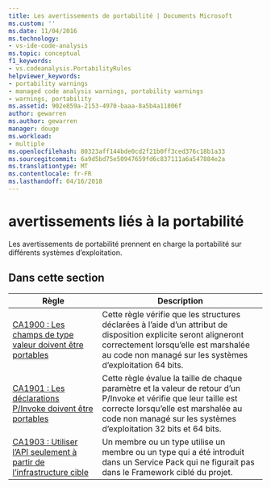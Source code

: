 ```yaml
---
title: Les avertissements de portabilité | Documents Microsoft
ms.custom: ''
ms.date: 11/04/2016
ms.technology:
- vs-ide-code-analysis
ms.topic: conceptual
f1_keywords:
- vs.codeanalysis.PortabilityRules
helpviewer_keywords:
- portability warnings
- managed code analysis warnings, portability warnings
- warnings, portability
ms.assetid: 902e859a-2153-4970-baaa-8a5b4a11806f
author: gewarren
ms.author: gewarren
manager: douge
ms.workload:
- multiple
ms.openlocfilehash: 80323aff144bde0cd2f21b0ff3ced376c18b1a33
ms.sourcegitcommit: 6a9d5bd75e50947659fd6c837111a6a547884e2a
ms.translationtype: MT
ms.contentlocale: fr-FR
ms.lasthandoff: 04/16/2018
---
```

# <a name="portability-warnings"></a>avertissements liés à la portabilité
Les avertissements de portabilité prennent en charge la portabilité sur différents systèmes d’exploitation.  
  
## <a name="in-this-section"></a>Dans cette section  
  
|Règle|Description|  
|----------|-----------------|  
|[CA1900 : Les champs de type valeur doivent être portables](../code-quality/ca1900-value-type-fields-should-be-portable.md)|Cette règle vérifie que les structures déclarées à l’aide d’un attribut de disposition explicite seront aligneront correctement lorsqu’elle est marshalée au code non managé sur les systèmes d’exploitation 64 bits.|  
|[CA1901 : Les déclarations P/Invoke doivent être portables](../code-quality/ca1901-p-invoke-declarations-should-be-portable.md)|Cette règle évalue la taille de chaque paramètre et la valeur de retour d’un P/Invoke et vérifie que leur taille est correcte lorsqu’elle est marshalée au code non managé sur les systèmes d’exploitation 32 bits et 64 bits.|  
|[CA1903 : Utiliser l’API seulement à partir de l’infrastructure cible](../code-quality/ca1903-use-only-api-from-targeted-framework.md)|Un membre ou un type utilise un membre ou un type qui a été introduit dans un Service Pack qui ne figurait pas dans le Framework ciblé du projet.|